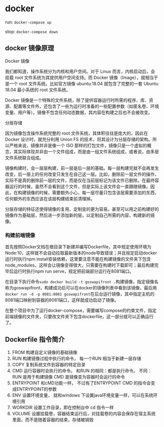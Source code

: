 # docker

run: `docker-compose up`

stop: `docker-compose down`

## docker 镜像原理
Docker 镜像

我们都知道，操作系统分为内核和用户空间。对于 Linux 而言，内核启动后，会挂载 root 文件系统为其提供用户空间支持。而 Docker 镜像（Image），就相当于是一个 root 文件系统。比如官方镜像 ubuntu:18.04 就包含了完整的一套 Ubuntu 18.04 最小系统的 root 文件系统。

Docker 镜像是一个特殊的文件系统，除了提供容器运行时所需的程序、库、资源、配置等文件外，还包含了一些为运行时准备的一些配置参数（如匿名卷、环境变量、用户等）。镜像不包含任何动态数据，其内容在构建之后也不会被改变。

分层存储

因为镜像包含操作系统完整的 root 文件系统，其体积往往是庞大的，因此在 Docker 设计时，就充分利用 Union FS 的技术，将其设计为分层存储的架构。所以严格来说，镜像并非是像一个 ISO 那样的打包文件，镜像只是一个虚拟的概念，其实际体现并非由一个文件组成，而是由一组文件系统组成，或者说，由多层文件系统联合组成。

镜像构建时，会一层层构建，前一层是后一层的基础。每一层构建完就不会再发生改变，后一层上的任何改变只发生在自己这一层。比如，删除前一层文件的操作，实际不是真的删除前一层的文件，而是仅在当前层标记为该文件已删除。在最终容器运行的时候，虽然不会看到这个文件，但是实际上该文件会一直跟随镜像。因此，在构建镜像的时候，需要额外小心，每一层尽量只包含该层需要添加的东西，任何额外的东西应该在该层构建结束前清理掉。

分层存储的特征还使得镜像的复用、定制变的更为容易。甚至可以用之前构建好的镜像作为基础层，然后进一步添加新的层，以定制自己所需的内容，构建新的镜像。


### 构建前端镜像

首先按照Docker文档在根目录下新建并编写Dockerfile，其中规定使用环境为Node:10，这样就不会自动拉取最新版本的node导致错误；并且规定启动docker运行时执行npm install安装依赖，这里要注意不能在构建镜像的文件夹下包含node_modules，这样会让镜像变得很大，只需要在构建时下载即可；最后构建完毕后运行时执行npm run serve，规定把前端部分运行在8081端口。

在目录下执行命令`sudo docker build -t goswapifront .`构建镜像，指定镜像名称为goswapifront，构建成功后可以在docker的镜像列表中看到该镜像，最后用`docker run -d -p 8081:8081 goswapifront`在后台运行镜像，其中指定主机的8081端口映射到容器的8081端口，这样就成功启动了镜像。

在整个项目中为了运行docker-compose，需要编写compose的约束文件，指定前端镜像的文件夹，只要改文件夹下包含dockerfile，这一部分就可以正确运行了。

## Dockerfile 指令简介
1. FROM 构建自定义镜像的基础镜像
2. RUN  构建镜像过程中执行的命令， 每一个RUN 相当于新建一层存储
3. COPY 复制系统文件到容器的特定目录
4. CMD   运行容器时会执行的命令。  和RUN 的相同：都是执行命令。 不同：RUN 是用于构建镜像 CMD 是镜像变为容器时会运行的命令
5. ENTRYPOINT  和cMD功能一样， 不过有了ENTRYPOINT CMD 的指令会变成ENTRYPOINT的参数
6. ENV    设置环境变量， 就和windows 下设置java环境变量一样，可以在系统环境引用
7. WORKDIR  设置工作目录，即在控制台中 cd 指令一样
8. VOLUME    设置挂载卷，容器结束运行后，对挂载卷的内容会保存在宿主系统里面，而不是随着容器的结束，存储被销毁
